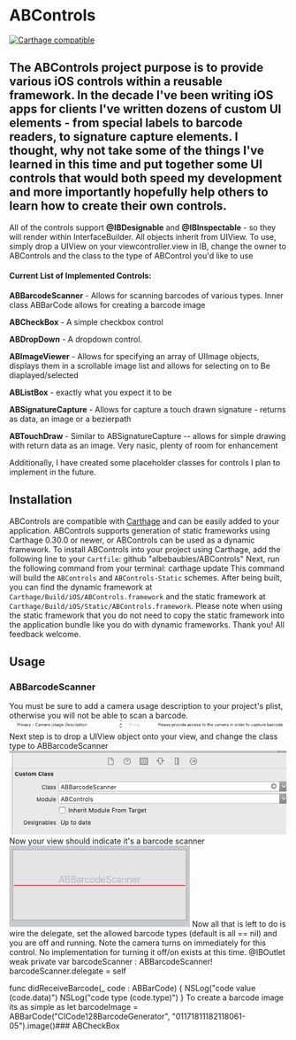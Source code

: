 # ABControls
[![Carthage compatible](https://img.shields.io/badge/Carthage-compatible-4BC51D.svg?style=flat)](https://github.com/Carthage/Carthage)

The ABControls project purpose is to provide various iOS controls within
 a reusable framework.
In the decade I've been writing iOS apps for clients I've written dozens of
 custom UI elements - from special labels to barcode readers, to signature 
 capture elements.  I thought, why not take some of the things I've learned
 in this time and put together some UI controls that would both speed my 
 development and more importantly hopefully help others to learn how to create
  their own controls.
---
All of the controls support **@IBDesignable** and **@IBInspectable** - so they will render within InterfaceBuilder.  All objects inherit from UIView.    To use, simply drop a UIView on your viewcontroller.view in IB, change the  owner to ABControls and the class to the type of ABControl you'd like to use
#### Current List of Implemented Controls:
**ABBarcodeScanner** - Allows for scanning barcodes of various types.  Inner class ABBarCode allows for creating a barcode image

**ABCheckBox** - A simple checkbox control

**ABDropDown** - A dropdown control.  

**ABImageViewer** - Allows for specifying an array of UIImage objects, displays them in a scrollable image list and allows for selecting on to Be diaplayed/selected

**ABListBox** - exactly what you expect it to be

**ABSignatureCapture** - Allows for capture a touch drawn signature - returns as data, an image or a bezierpath

**ABTouchDraw** - Similar to ABSignatureCapture -- allows for simple drawing with return data as an image.  Very nasic, plenty of room for enhancement


Additionally, I have created some placeholder classes for controls I plan to implement in the future.
## Installation
ABControls are compatible with [Carthage](https://github.com/Carthage/Carthage)
and can be easily added to your application. ABControls supports generation
of static frameworks using Carthage 0.30.0 or newer, or ABControls can be
used as a dynamic framework. To install ABControls into your project using
Carthage, add the following line to your `Cartfile`:
    github "albebaubles/ABControls"
Next, run the following command from your terminal:
    carthage update
This command will build the `ABControls` and `ABControls-Static` schemes.
After being built, you can find the dynamic framework at
`Carthage/Build/iOS/ABControls.framework` and the static framework at
`Carthage/Build/iOS/Static/ABControls.framework`.
Please note when using the static framework that you do not need to copy
the static framework into the application bundle like you do with dynamic
frameworks.
Thank you!  All feedback welcome.

## Usage
### ABBarcodeScanner
You must be sure to add a camera usage description to your project's plist, otherwise you will not
be able to scan a barcode. 
![camera access setting](docs/img/cameraAccess.png "plist camera usage statement")
Next step is to drop a UIView object onto your view, and change the class type to ABBarcodeScanner
![set class](docs/img/abbarcodeSetClass.png )
Now your view should indicate it's a barcode scanner<br />
![set class](docs/img/ABBarcodeScanner.png )
Now all that is left to do is wire the delegate, set the allowed barcode types 
(default is all == nil) and you are off and running.  Note the camera turns on
immediately for this control.  No implementation for turning it off/on exists at this time.
    @IBOutlet weak private var barcodeScanner : ABBarcodeScanner!
    barcodeScanner.delegate = self
    
 func didReceiveBarcode(_ code : ABBarCode) {
        NSLog("code value \(code.data)")
        NSLog("code type \(code.type)")
    }
To create a barcode image its as simple as
    let barcodeImage = ABBarCode("CICode128BarcodeGenerator", "01171811182118061-05").image()### ABCheckBox
